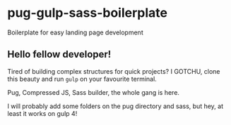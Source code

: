 # pug-gulp-sass-boilerplate
Boilerplate for easy landing page development


## Hello fellow developer!
Tired of building complex structures for quick projects? 
I GOTCHU, clone this beauty and run ``gulp`` on your favourite terminal.

Pug, Compressed JS, Sass builder, the whole gang is here.

I will probably add some folders on the pug directory and sass, but hey, at least it works on gulp 4!

